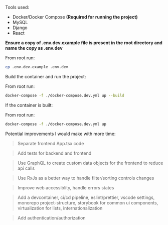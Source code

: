 Tools used:

- Docker/Docker Compose **(Required for running the project)**
- MySQL
- Django
- React

**Ensure a copy of .env.dev.example file is present in the root directory and
name the copy as .env.dev**

From root run:

```bash
cp .env.dev.example .env.dev
```

Build the container and run the project:

From root run:

```bash
docker-compose -f ./docker-compose.dev.yml up --build
```

If the container is built:

From root run:

```bash
docker-compose -f ./docker-compose.dev.yml up
```

Potential improvements I would make with more time:

> Separate frontend App.tsx code

> Add tests for backend and frontend

> Use GraphQL to create custom data objects for the frontend to reduce api calls

> Use RxJs as a better way to handle filter/sorting controls changes

> Improve web accessiblity, handle errors states

> Add a devcontainer, ci/cd pipeline, eslint/prettier, vscode settings, monorepo
> project-structure, storybook for common ui components, virtualization for
> lists, internationalization

> Add authentication/authorization
